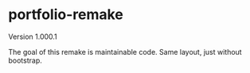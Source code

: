 # portfolio-remake

Version 1.000.1

The goal of this remake is maintainable code. Same layout, just without bootstrap.
